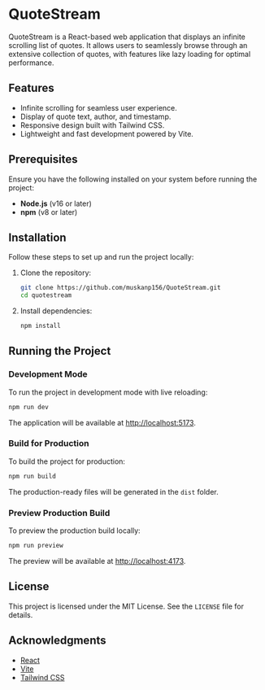 # QuoteStream

QuoteStream is a React-based web application that displays an infinite scrolling list of quotes. It allows users to seamlessly browse through an extensive collection of quotes, with features like lazy loading for optimal performance.

## Features

- Infinite scrolling for seamless user experience.
- Display of quote text, author, and timestamp.
- Responsive design built with Tailwind CSS.
- Lightweight and fast development powered by Vite.

## Prerequisites

Ensure you have the following installed on your system before running the project:

- **Node.js** (v16 or later)
- **npm** (v8 or later)

## Installation

Follow these steps to set up and run the project locally:

1. Clone the repository:

   ```bash
   git clone https://github.com/muskanp156/QuoteStream.git
   cd quotestream
   ```

2. Install dependencies:
   ```bash
   npm install
   ```

## Running the Project

### Development Mode

To run the project in development mode with live reloading:

```bash
npm run dev
```

The application will be available at [http://localhost:5173](http://localhost:5173).

### Build for Production

To build the project for production:

```bash
npm run build
```

The production-ready files will be generated in the `dist` folder.

### Preview Production Build

To preview the production build locally:

```bash
npm run preview
```

The preview will be available at [http://localhost:4173](http://localhost:4173).

## License

This project is licensed under the MIT License. See the `LICENSE` file for details.

## Acknowledgments

- [React](https://reactjs.org/)
- [Vite](https://vitejs.dev/)
- [Tailwind CSS](https://tailwindcss.com/)
